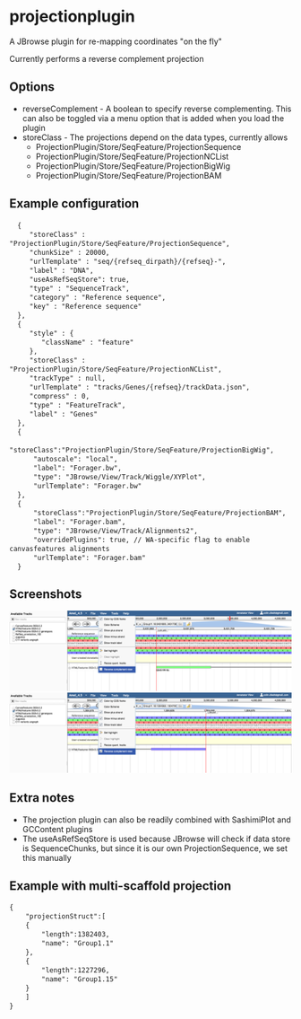 # projectionplugin

A JBrowse plugin for re-mapping coordinates "on the fly"

Currently performs a reverse complement projection


## Options

* reverseComplement - A boolean to specify reverse complementing. This can also be toggled via a menu option that is added when you load the plugin
* storeClass - The projections depend on the data types, currently allows
  * ProjectionPlugin/Store/SeqFeature/ProjectionSequence
  * ProjectionPlugin/Store/SeqFeature/ProjectionNCList
  * ProjectionPlugin/Store/SeqFeature/ProjectionBigWig
  * ProjectionPlugin/Store/SeqFeature/ProjectionBAM



## Example configuration


      {
         "storeClass" : "ProjectionPlugin/Store/SeqFeature/ProjectionSequence",
         "chunkSize" : 20000,
         "urlTemplate" : "seq/{refseq_dirpath}/{refseq}-",
         "label" : "DNA",
         "useAsRefSeqStore": true,
         "type" : "SequenceTrack",
         "category" : "Reference sequence",
         "key" : "Reference sequence"
      },
      {
         "style" : {
            "className" : "feature"
         },
         "storeClass" : "ProjectionPlugin/Store/SeqFeature/ProjectionNCList",
         "trackType" : null,
         "urlTemplate" : "tracks/Genes/{refseq}/trackData.json",
         "compress" : 0,
         "type" : "FeatureTrack",
         "label" : "Genes"
      },
      {
          "storeClass":"ProjectionPlugin/Store/SeqFeature/ProjectionBigWig",
          "autoscale": "local",
          "label": "Forager.bw",
          "type": "JBrowse/View/Track/Wiggle/XYPlot",
          "urlTemplate": "Forager.bw"
      },
      {
          "storeClass":"ProjectionPlugin/Store/SeqFeature/ProjectionBAM",
          "label": "Forager.bam",
          "type": "JBrowse/View/Track/Alignments2",
          "overridePlugins": true, // WA-specific flag to enable canvasfeatures alignments
          "urlTemplate": "Forager.bam"
      }

## Screenshots

![](img/forward.png)
![](img/reverse.png)


## Extra notes

- The projection plugin can also be readily combined with SashimiPlot and GCContent plugins
- The useAsRefSeqStore is used because JBrowse will check if data store is SequenceChunks, but since it is our own ProjectionSequence, we set this manually


## Example with multi-scaffold projection

    {
        "projectionStruct":[
        {
            "length":1382403,
            "name": "Group1.1"
        },
        {
            "length":1227296,
            "name": "Group1.15"
        }
        ]
    }
